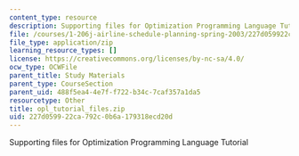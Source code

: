 ```yaml
---
content_type: resource
description: Supporting files for Optimization Programming Language Tutorial
file: /courses/1-206j-airline-schedule-planning-spring-2003/227d059922ca792c0b6a179318ecd20d_opl_tutorial_files.zip
file_type: application/zip
learning_resource_types: []
license: https://creativecommons.org/licenses/by-nc-sa/4.0/
ocw_type: OCWFile
parent_title: Study Materials
parent_type: CourseSection
parent_uid: 488f5ea4-4e7f-f722-b34c-7caf357a1da5
resourcetype: Other
title: opl_tutorial_files.zip
uid: 227d0599-22ca-792c-0b6a-179318ecd20d
---
```

Supporting files for Optimization Programming Language Tutorial
